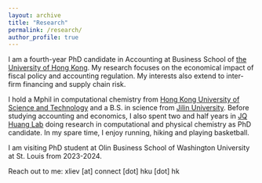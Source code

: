 ```yaml
---
layout: archive
title: "Research"
permalink: /research/
author_profile: true
---
```



I am a fourth-year PhD candidate in Accounting at Business School of [the University of Hong Kong](https://www.hku.hk/). My research focuses on the economical impact of fiscal policy and accounting regulation. My interests also extend to inter-firm financing and supply chain risk.

I hold a Mphil in computational chemistry from [Hong Kong University of Science and Technology](https://hkust.edu.hk/) and a B.S. in science from [Jilin University](https://global.jlu.edu.cn/). Before studying accounting and economics, I also spent two and half years in [JQ Huang Lab](https://small.hkust.edu.hk/Publications.html) doing research in computational and physical chemistry as PhD candidate. In my spare time, I enjoy running, hiking and playing basketball.

I am visiting PhD student at Olin Business School of Washington University at St. Louis from 2023-2024.

Reach out to me: xliev [at] connect [dot] hku [dot] hk